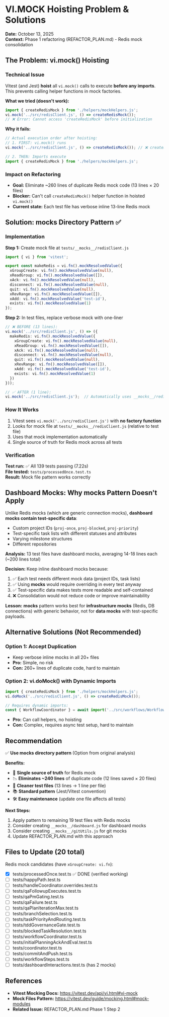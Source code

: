 # VI.MOCK Hoisting Problem & Solutions

**Date:** October 13, 2025  
**Context:** Phase 1 refactoring (REFACTOR_PLAN.md) - Redis mock consolidation

## The Problem: vi.mock() Hoisting

### Technical Issue

Vitest (and Jest) **hoist** all `vi.mock()` calls to execute **before any imports**. This prevents calling helper functions in mock factories.

**What we tried (doesn't work):**
```typescript
import { createRedisMock } from './helpers/mockHelpers.js';
vi.mock('../src/redisClient.js', () => createRedisMock());
// ❌ Error: Cannot access 'createRedisMock' before initialization
```

**Why it fails:**
```typescript
// Actual execution order after hoisting:
// 1. FIRST: vi.mock() runs
vi.mock('../src/redisClient.js', () => createRedisMock()); // ❌ createRedisMock undefined!

// 2. THEN: Imports execute
import { createRedisMock } from './helpers/mockHelpers.js';
```

### Impact on Refactoring

- **Goal:** Eliminate ~260 lines of duplicate Redis mock code (13 lines × 20 files)
- **Blocker:** Can't call `createRedisMock()` helper function in hoisted `vi.mock()`
- **Current state:** Each test file has verbose inline 13-line Redis mock

## Solution: __mocks__ Directory Pattern ✅

### Implementation

**Step 1:** Create mock file at `tests/__mocks__/redisClient.js`
```typescript
import { vi } from 'vitest';

export const makeRedis = vi.fn().mockResolvedValue({
  xGroupCreate: vi.fn().mockResolvedValue(null),
  xReadGroup: vi.fn().mockResolvedValue([]),
  xAck: vi.fn().mockResolvedValue(null),
  disconnect: vi.fn().mockResolvedValue(null),
  quit: vi.fn().mockResolvedValue(null),
  xRevRange: vi.fn().mockResolvedValue([]),
  xAdd: vi.fn().mockResolvedValue('test-id'),
  exists: vi.fn().mockResolvedValue(1)
});
```

**Step 2:** In test files, replace verbose mock with one-liner
```typescript
// ❌ BEFORE (13 lines):
vi.mock('../src/redisClient.js', () => ({
  makeRedis: vi.fn().mockResolvedValue({
    xGroupCreate: vi.fn().mockResolvedValue(null),
    xReadGroup: vi.fn().mockResolvedValue([]),
    xAck: vi.fn().mockResolvedValue(null),
    disconnect: vi.fn().mockResolvedValue(null),
    quit: vi.fn().mockResolvedValue(null),
    xRevRange: vi.fn().mockResolvedValue([]),
    xAdd: vi.fn().mockResolvedValue('test-id'),
    exists: vi.fn().mockResolvedValue(1)
  })
}));

// ✅ AFTER (1 line):
vi.mock('../src/redisClient.js');  // Automatically uses __mocks__/redisClient.js
```

### How It Works

1. Vitest sees `vi.mock('../src/redisClient.js')` with **no factory function**
2. Looks for mock file at `tests/__mocks__/redisClient.js` (relative to test file)
3. Uses that mock implementation automatically
4. Single source of truth for Redis mock across all tests

### Verification

**Test run:** ✅ All 139 tests passing (7.22s)  
**File tested:** `tests/processedOnce.test.ts`  
**Result:** Mock file pattern works correctly

## Dashboard Mocks: Why __mocks__ Pattern Doesn't Apply

Unlike Redis mocks (which are generic connection mocks), **dashboard mocks contain test-specific data**:
- Custom project IDs (`proj-once`, `proj-blocked`, `proj-priority`)
- Test-specific task lists with different statuses and attributes
- Varying milestone structures
- Different repositories

**Analysis:** 13 test files have dashboard mocks, averaging 14-18 lines each (~200 lines total)

**Decision:** Keep inline dashboard mocks because:
1. ✅ Each test needs different mock data (project IDs, task lists)
2. ✅ Using __mocks__ would require overriding in every test anyway
3. ✅ Test-specific data makes tests more readable and self-contained
4. ❌ Consolidation would not reduce code or improve maintainability

**Lesson:** __mocks__ pattern works best for **infrastructure mocks** (Redis, DB connections) with generic behavior, not for **data mocks** with test-specific payloads.

## Alternative Solutions (Not Recommended)

### Option 1: Accept Duplication
- Keep verbose inline mocks in all 20+ files
- **Pro:** Simple, no risk
- **Con:** 260+ lines of duplicate code, hard to maintain

### Option 2: vi.doMock() with Dynamic Imports
```typescript
import { createRedisMock } from './helpers/mockHelpers.js';
vi.doMock('../src/redisClient.js', () => createRedisMock());

// Requires dynamic imports:
const { WorkflowCoordinator } = await import('../src/workflows/WorkflowCoordinator.js');
```
- **Pro:** Can call helpers, no hoisting
- **Con:** Complex, requires async test setup, hard to maintain

## Recommendation

✅ **Use __mocks__ directory pattern** (Option from original analysis)

**Benefits:**
- 🎯 **Single source of truth** for Redis mock
- 📉 **Eliminates ~240 lines** of duplicate code (12 lines saved × 20 files)
- 🧹 **Cleaner test files** (13 lines → 1 line per file)
- 📚 **Standard pattern** (Jest/Vitest convention)
- 🛠️ **Easy maintenance** (update one file affects all tests)

**Next Steps:**
1. Apply pattern to remaining 19 test files with Redis mocks
2. Consider creating `__mocks__/dashboard.js` for dashboard mocks
3. Consider creating `__mocks__/gitUtils.js` for git mocks
4. Update REFACTOR_PLAN.md with this approach

## Files to Update (20 total)

Redis mock candidates (have `xGroupCreate: vi.fn`):
- [x] tests/processedOnce.test.ts ✅ DONE (verified working)
- [ ] tests/happyPath.test.ts
- [ ] tests/handleCoordinator.overrides.test.ts
- [ ] tests/qaFollowupExecutes.test.ts
- [ ] tests/qaPmGating.test.ts
- [ ] tests/qaFailure.test.ts
- [ ] tests/qaPlanIterationMax.test.ts
- [ ] tests/branchSelection.test.ts
- [ ] tests/taskPriorityAndRouting.test.ts
- [ ] tests/tddGovernanceGate.test.ts
- [ ] tests/blockedTaskResolution.test.ts
- [ ] tests/workflowCoordinator.test.ts
- [ ] tests/initialPlanningAckAndEval.test.ts
- [ ] tests/coordinator.test.ts
- [ ] tests/commitAndPush.test.ts
- [ ] tests/workflowSteps.test.ts
- [ ] tests/dashboardInteractions.test.ts (has 2 mocks)

## References

- **Vitest Mocking Docs:** https://vitest.dev/api/vi.html#vi-mock
- **Mock Files Pattern:** https://vitest.dev/guide/mocking.html#mock-modules
- **Related Issue:** REFACTOR_PLAN.md Phase 1 Step 2

